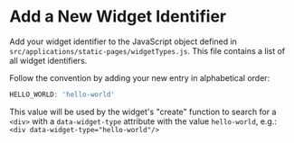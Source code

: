 #  Add a New Widget Identifier

Add your widget identifier to the JavaScript object defined in  `src/applications/static-pages/widgetTypes.js`. This file contains a list of all widget identifiers.

Follow the convention by adding your new entry in alphabetical order:

```javascript
HELLO_WORLD: 'hello-world'
```

This value will be used by the widget's "create" function to search for a `<div>` with a `data-widget-type` attribute with the value `hello-world`, e.g.: `<div data-widget-type="hello-world"/>`
